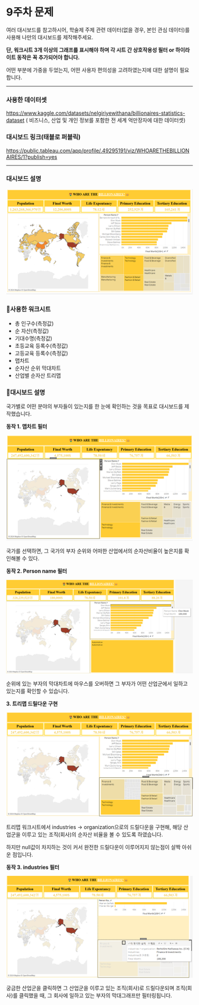 # 9주차 문제

여러 대시보드를 참고하시어, 학술제 주제 관련 데이터(없을 경우, 본인 관심 데이터)를 사용해 나만의 대시보드를 제작해주세요.

**단, 워크시트 3개 이상의 그래프를 표시해야 하며 각 시트 간 상호작용성 필터 or 하이라이트 동작은 꼭 추가되어야 합니다.**

어떤 부분에 가중을 두었는지, 어떤 사용자 편의성을 고려하였는지에 대한 설명이 필요합니다.

---

### 사용한 데이터셋
https://www.kaggle.com/datasets/nelgiriyewithana/billionaires-statistics-dataset
( 비즈니스, 산업 및 개인 정보를 포함한 전 세계 억만장자에 대한 데이터셋)

### 대시보드 링크(태블로 퍼블릭)
https://public.tableau.com/app/profile/.49295191/viz/WHOARETHEBILLIONAIRES/1?publish=yes

---
### 대시보드 설명

![alt text](<../image/8주차/대시보드 1.png>)

### 🤑사용한 워크시트
- 총 인구수(측정값)
- 순 자산(측정값)
- 기대수명(측정값)
- 초등교육 등록수(측정값)
- 고등교육 등록수(측정값)
- 맵차트
- 순자산 순위 막대차트
- 산업별 순자산 트리맵

### 👑대시보드 설명
국가별로 어떤 분야의 부자들이 있는지를 한 눈에 확인하는 것을 목표로 대시보드를 제작했습니다.


**동작 1. 맵차트 필터**

![alt text](<../image/8주차/대시보드 2.png>)

국가를 선택하면, 그 국가의 부자 순위와 어떠한 산업에서의 순자산비율이 높은지를 확인해볼 수 있다.

**동작 2. Person name 필터**

![alt text](<../image/8주차/대시보드 3.png>)

순위에 있는 부자의 막대차트에 마우스를 오버하면 그 부자가 어떤 산업군에서 일하고 있는지를 확인할 수 있습니다.

**3. 트리맵 드릴다운 구현**

![alt text](<../image/8주차/대시보드 4.png>)

트리맵 워크시트에서 industries -> organization으로의 드릴다운을 구현해, 해당 산업군을 이루고 있는 조직(회사)의 순자산 비율을 볼 수 있도록 하였습니다.

하지만 null값이 차지하는 것이 커서 완전한 드릴다운이 이루어지지 않는점이 살짝 아쉬운 점입니다.

**동작 3. industries 필터**

![alt text](<../image/8주차/대시보드 5.png>)

궁금한 산업군을 클릭하면 그 산업군을 이루고 있는 조직(회사)로 드릴다운되며 조직(회사)를 클릭했을 때, 그 회사에 일하고 있는 부자의 막대그래프만 필터링됩니다. 